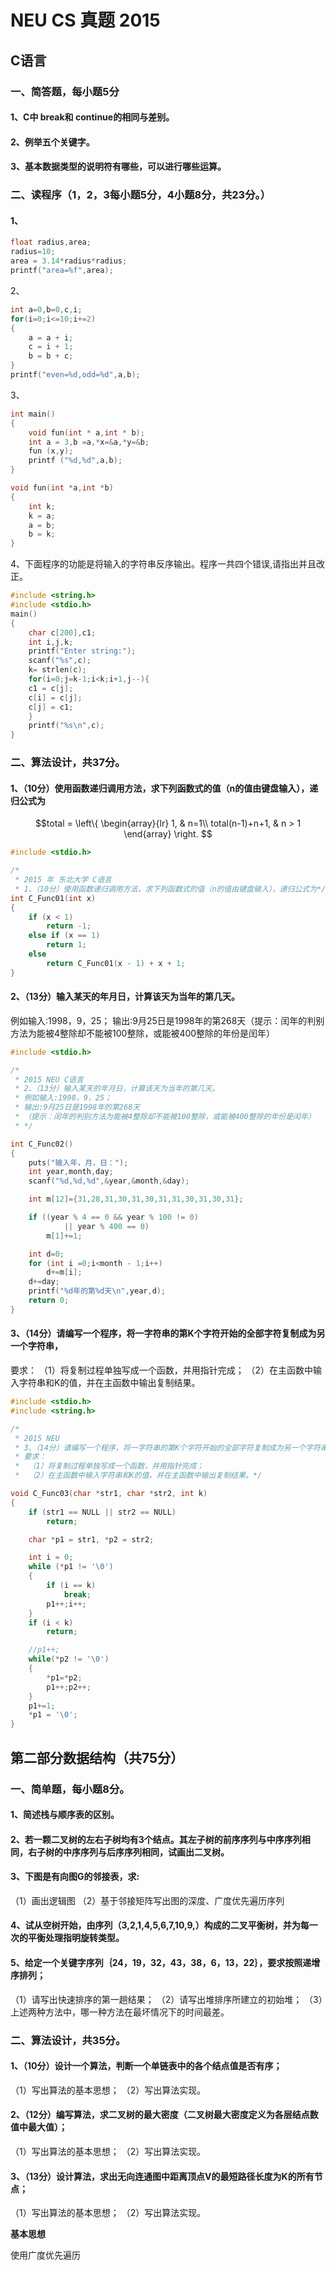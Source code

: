 # NEU CS 真题 2015

## C语言

### 一、简答题，每小题5分

#### 1、C中 break和 continue的相同与差别。

#### 2、例举五个关键字。

#### 3、基本数据类型的说明符有哪些，可以进行哪些运算。

### 二、读程序（1，2，3每小题5分，4小题8分，共23分。）

#### 1、
```c
float radius,area;
radius=10;
area = 3.14*radius*radius;
printf("area=%f",area);
```

2、
```c
int a=0,b=0,c,i;
for(i=0;i<=10;i+=2)
{
    a = a + i;
    c = i + 1;
    b = b + c;
} 
printf("even=%d,odd=%d",a,b);
``` 
 
3、
```c
int main()
{
    void fun(int * a,int * b);
    int a = 3,b =a,*x=&a,*y=&b;
    fun (x,y);
    printf ("%d,%d",a,b);
}

void fun(int *a,int *b)
{
    int k;
    k = a;
    a = b;
    b = k;
}
```


4、下面程序的功能是将输入的字符串反序输出。程序一共四个错误,请指出并且改正。 

```c
#include <string.h>
#include <stdio.h>
main()
{
    char c[200],c1;
    int i,j,k;
    printf("Enter string:");
    scanf("%s",c);
    k= strlen(c);
    for(i=0;j=k-1;i<k;i+1,j--){
    c1 = c[j];
    c[i] = c[j];
    c[j] = c1;
    }
    printf("%s\n",c);
}
```


### 二、算法设计，共37分。

#### 1、（10分）使用函数递归调用方法，求下列函数式的值（n的值由键盘输入），递归公式为

$$total = \left\{  
             \begin{array}{lr}  
             1, &  n=1\\  
             total(n-1)+n+1, & n > 1    
             \end{array}  
\right. $$

```c
#include <stdio.h>

/*
 * 2015 年 东北大学 C语言
 * 1、（10分）使用函数递归调用方法，求下列函数式的值（n的值由键盘输入），递归公式为*/
int C_Func01(int x)
{
	if (x < 1)
		return -1;
	else if (x == 1)
		return 1;
	else
		return C_Func01(x - 1) + x + 1;
}
```

#### 2、（13分）输入某天的年月日，计算该天为当年的第几天。
例如输入:1998，9，25；
输出:9月25日是1998年的第268天（提示：闰年的判别方法为能被4整除却不能被100整除，或能被400整除的年份是闰年）

```c
#include <stdio.h>

/*
 * 2015 NEU C语言
 * 2、（13分）输入某天的年月日，计算该天为当年的第几天。 
 * 例如输入:1998，9，25； 
 * 输出:9月25日是1998年的第268天
 * （提示：闰年的判别方法为能被4整除却不能被100整除，或能被400整除的年份是闰年）
 * */

int C_Func02()
{
	puts("输入年，月，日：");
	int year,month,day;
	scanf("%d,%d,%d",&year,&month,&day);

	int m[12]={31,28,31,30,31,30,31,31,30,31,30,31};

	if ((year % 4 == 0 && year % 100 != 0)
			|| year % 400 == 0)
		m[1]+=1;

	int d=0;
	for (int i =0;i<month - 1;i++)
		d+=m[i];
	d+=day;
	printf("%d年的第%d天\n",year,d);
	return 0;
}
```

#### 3、（14分）请编写一个程序，将一字符串的第K个字符开始的全部字符复制成为另一个字符串，

要求：
（1）将复制过程单独写成一个函数，并用指针完成；
（2）在主函数中输入字符串和K的值，并在主函数中输出复制结果。

```c
#include <stdio.h>
#include <string.h>

/*
 * 2015 NEU
 * 3、（14分）请编写一个程序，将一字符串的第K个字符开始的全部字符复制成为另一个字符串，  
 * 要求：
 *  （1）将复制过程单独写成一个函数，并用指针完成；
 *  （2）在主函数中输入字符串和K的值，并在主函数中输出复制结果。*/

void C_Func03(char *str1, char *str2, int k)
{
	if (str1 == NULL || str2 == NULL)
		return;

	char *p1 = str1, *p2 = str2;

	int i = 0;
	while (*p1 != '\0')
	{
		if (i == k)
			break;
		p1++;i++;
	}
	if (i < k)
		return;

	//p1++;
	while(*p2 != '\0')
	{	
		*p1=*p2;
		p1++;p2++;
	}
	p1+=1;
	*p1 = '\0';
}
```
##  第二部分数据结构（共75分）

### 一、简单题，每小题8分。

#### 1、简述栈与顺序表的区别。

#### 2、若一颗二叉树的左右子树均有3个结点。其左子树的前序序列与中序序列相同，右子树的中序序列与后序序列相同，试画出二叉树。

#### 3、下图是有向图G的邻接表，求:

（1）画出逻辑图
（2）基于邻接矩阵写出图的深度、广度优先遍历序列


#### 4、试从空树开始，由序列（3,2,1,4,5,6,7,10,9,）构成的二叉平衡树，并为每一次的平衡处理指明旋转类型。


#### 5、给定一个关键字序列｛24，19，32，43，38，6，13，22｝，要求按照递增序排列；

（1）请写出快速排序的第一趟结果；
（2）请写出堆排序所建立的初始堆；
（3）上述两种方法中，哪一种方法在最坏情况下的时间最差。

### 二、算法设计，共35分。

#### 1、（10分）设计一个算法，判断一个单链表中的各个结点值是否有序；
（1）写出算法的基本思想；
（2）写出算法实现。

#### 2、（12分）编写算法，求二叉树的最大密度（二叉树最大密度定义为各层结点数值中最大值）；
（1）写出算法的基本思想；
（2）写出算法实现。

#### 3、（13分）设计算法，求出无向连通图中距离顶点V的最短路径长度为K的所有节点；
（1）写出算法的基本思想；
（2）写出算法实现。

**基本思想**

使用广度优先遍历






